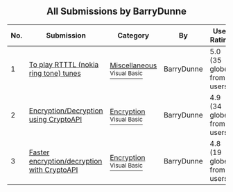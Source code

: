 ﻿<div align="center">

## All Submissions by BarryDunne

</div>

No.  | Submission | Category | By   | User Rating
---- | ---------- | -------- | ---- | -----------
1 | [To play RTTTL \(nokia ring tone\) tunes<br />](https://github.com/Planet-Source-Code/barrydunne-to-play-rtttl-nokia-ring-tone-tunes__1-5645) | [Miscellaneous<br /><sup>Visual Basic</sup>](../ByCategory/miscellaneous__1-1.md) | BarryDunne | 5.0 (35 globes from 7 users)
2 | [Encryption/Decryption using CryptoAPI<br />](https://github.com/Planet-Source-Code/barrydunne-encryption-decryption-using-cryptoapi__1-5795) | [Encryption<br /><sup>Visual Basic</sup>](../ByCategory/encryption__1-48.md) | BarryDunne | 4.9 (34 globes from 7 users)
3 | [Faster encryption/decryption with CryptoAPI<br />](https://github.com/Planet-Source-Code/barrydunne-faster-encryption-decryption-with-cryptoapi__1-5825) | [Encryption<br /><sup>Visual Basic</sup>](../ByCategory/encryption__1-48.md) | BarryDunne | 4.8 (19 globes from 4 users)
